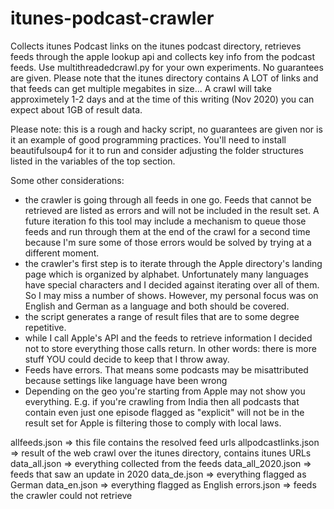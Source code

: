 # itunes-podcast-crawler
Collects itunes Podcast links on the itunes podcast directory, retrieves feeds through the apple lookup api and collects key info from the podcast feeds. Use multithreadedcrawl.py for your own experiments. No guarantees are given. Please note that the itunes directory contains A LOT of links and that feeds can get multiple megabites in size...
A crawl will take approximetely 1-2 days and at the time of this writing (Nov 2020) you can expect about 1GB of result data. 

Please note: this is a rough and hacky script, no guarantees are given nor is it an example of good programming practices. You'll need to install beautifulsoup4 for it to run and consider adjusting the folder structures listed in the variables of the top section. 

Some other considerations: 
- the crawler is going through all feeds in one go. Feeds that cannot be retrieved are listed as errors and will not be included in the result set. A future iteration fo this tool may include a mechanism to queue those feeds and run through them at the end of the crawl for a second time because I'm sure some of those errors would be solved by trying at a different moment. 
- the crawler's first step is to iterate through the Apple directory's landing page which is organized by alphabet. Unfortunately many languages have special characters and I decided against iterating over all of them. So I may miss a number of shows. However, my personal focus was on English and German as a language and both should be covered. 
- the script generates a range of result files that are to some degree repetitive. 
- while I call Apple's API and the feeds to retrieve information I decided not to store everything those calls return. In other words: there is more stuff YOU could decide to keep that I throw away. 
- Feeds have errors. That means some podcasts may be misattributed because settings like language have been wrong
- Depending on the geo you're starting from Apple may not show you everything. E.g. if you're crawling from India then all podcasts that contain even just one episode flagged as "explicit" will not be in the result set for Apple is filtering those to comply with local laws. 

allfeeds.json => this file contains the resolved feed urls
allpodcastlinks.json => result of the web crawl over the itunes directory, contains itunes URLs
data_all.json => everything collected from the feeds
data_all_2020.json => feeds that saw an update in 2020
data_de.json => everything flagged as German
data_en.json => everything flagged as English
errors.json => feeds the crawler could not retrieve

